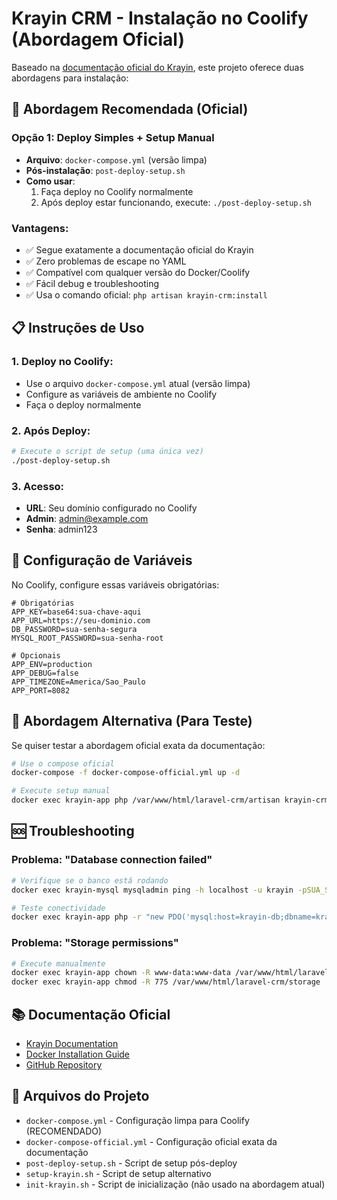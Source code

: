 # Krayin CRM - Instalação no Coolify (Abordagem Oficial)

Baseado na [documentação oficial do Krayin](https://devdocs.krayincrm.com/2.0/introduction/docker.html), este projeto oferece duas abordagens para instalação:

## 🚀 Abordagem Recomendada (Oficial)

### Opção 1: Deploy Simples + Setup Manual
- **Arquivo**: `docker-compose.yml` (versão limpa)
- **Pós-instalação**: `post-deploy-setup.sh`
- **Como usar**:
  1. Faça deploy no Coolify normalmente
  2. Após deploy estar funcionando, execute: `./post-deploy-setup.sh`

### Vantagens:
- ✅ Segue exatamente a documentação oficial do Krayin
- ✅ Zero problemas de escape no YAML
- ✅ Compatível com qualquer versão do Docker/Coolify
- ✅ Fácil debug e troubleshooting
- ✅ Usa o comando oficial: `php artisan krayin-crm:install`

## 📋 Instruções de Uso

### 1. Deploy no Coolify:
- Use o arquivo `docker-compose.yml` atual (versão limpa)
- Configure as variáveis de ambiente no Coolify
- Faça o deploy normalmente

### 2. Após Deploy:
```bash
# Execute o script de setup (uma única vez)
./post-deploy-setup.sh
```

### 3. Acesso:
- **URL**: Seu domínio configurado no Coolify
- **Admin**: admin@example.com
- **Senha**: admin123

## 🔧 Configuração de Variáveis

No Coolify, configure essas variáveis obrigatórias:

```env
# Obrigatórias
APP_KEY=base64:sua-chave-aqui
APP_URL=https://seu-dominio.com
DB_PASSWORD=sua-senha-segura
MYSQL_ROOT_PASSWORD=sua-senha-root

# Opcionais
APP_ENV=production
APP_DEBUG=false
APP_TIMEZONE=America/Sao_Paulo
APP_PORT=8082
```

## 🔄 Abordagem Alternativa (Para Teste)

Se quiser testar a abordagem oficial exata da documentação:

```bash
# Use o compose oficial
docker-compose -f docker-compose-official.yml up -d

# Execute setup manual
docker exec krayin-app php /var/www/html/laravel-crm/artisan krayin-crm:install
```

## 🆘 Troubleshooting

### Problema: "Database connection failed"
```bash
# Verifique se o banco está rodando
docker exec krayin-mysql mysqladmin ping -h localhost -u krayin -pSUA_SENHA

# Teste conectividade
docker exec krayin-app php -r "new PDO('mysql:host=krayin-db;dbname=krayin', 'krayin', 'SUA_SENHA'); echo 'OK';"
```

### Problema: "Storage permissions"
```bash
# Execute manualmente
docker exec krayin-app chown -R www-data:www-data /var/www/html/laravel-crm/storage
docker exec krayin-app chmod -R 775 /var/www/html/laravel-crm/storage
```

## 📚 Documentação Oficial

- [Krayin Documentation](https://devdocs.krayincrm.com/)
- [Docker Installation Guide](https://devdocs.krayincrm.com/2.0/introduction/docker.html)
- [GitHub Repository](https://github.com/krayin/laravel-crm)

## 📁 Arquivos do Projeto

- `docker-compose.yml` - Configuração limpa para Coolify (RECOMENDADO)
- `docker-compose-official.yml` - Configuração oficial exata da documentação
- `post-deploy-setup.sh` - Script de setup pós-deploy
- `setup-krayin.sh` - Script de setup alternativo
- `init-krayin.sh` - Script de inicialização (não usado na abordagem atual)
